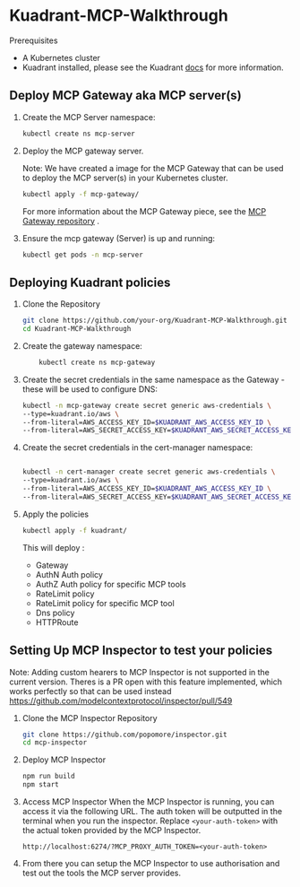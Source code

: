 # Kuadrant-MCP-Walkthrough
Prerequisites
- A Kubernetes cluster 
- Kuadrant installed, please see the Kuadrant [docs](https://docs.kuadrant.io/latest/install-helm/) for more information.

## Deploy MCP Gateway aka MCP server(s)

1. Create the MCP Server namespace:

    ```sh
    kubectl create ns mcp-server
    ```

1. Deploy the MCP gateway server.

    Note: We have created a image for the MCP Gateway that can be used to deploy the MCP server(s) in your Kubernetes cluster.

    ```sh
    kubectl apply -f mcp-gateway/
    ```
    For more information about the MCP Gateway piece, see the [MCP Gateway repository](https://github.com/david-martin/mcp-gateway-poc) .


1.  Ensure the mcp gateway (Server) is up and running:
    ```sh
    kubectl get pods -n mcp-server
    ```

## Deploying Kuadrant policies 

1. Clone the Repository
    ```sh
    git clone https://github.com/your-org/Kuadrant-MCP-Walkthrough.git
    cd Kuadrant-MCP-Walkthrough
    ```

 1. Create the gateway namespace:

    ```sh
        kubectl create ns mcp-gateway
    ```

1. Create the secret credentials in the same namespace as the Gateway - these will be used to configure DNS:

    ```sh
    kubectl -n mcp-gateway create secret generic aws-credentials \
    --type=kuadrant.io/aws \
    --from-literal=AWS_ACCESS_KEY_ID=$KUADRANT_AWS_ACCESS_KEY_ID \
    --from-literal=AWS_SECRET_ACCESS_KEY=$KUADRANT_AWS_SECRET_ACCESS_KEY
    ```

1. Create the secret credentials in the cert-manager namespace:

    ```sh

    kubectl -n cert-manager create secret generic aws-credentials \
    --type=kuadrant.io/aws \
    --from-literal=AWS_ACCESS_KEY_ID=$KUADRANT_AWS_ACCESS_KEY_ID \
    --from-literal=AWS_SECRET_ACCESS_KEY=$KUADRANT_AWS_SECRET_ACCESS_KEY
    ```   

1. Apply the policies
    ```sh
    kubectl apply -f kuadrant/
    ```
    This will deploy :
    * Gateway
    * AuthN Auth policy
    * AuthZ Auth policy for specific MCP tools
    * RateLimit policy
    * RateLimit policy for specific MCP tool
    * Dns policy
    * HTTPRoute
  

## Setting Up MCP Inspector to test your policies

Note: Adding custom hearers to MCP Inspector is not supported in the current version. Theres is a PR open with this feature implemented, which works perfectly so that can be used instead https://github.com/modelcontextprotocol/inspector/pull/549 


1. Clone the MCP Inspector Repository
    ```bash
    git clone https://github.com/popomore/inspector.git
    cd mcp-inspector
    ```

1. Deploy MCP Inspector
    ```bash
    npm run build
    npm start
    ```

1. Access MCP Inspector
When the MCP Inspector is running, you can access it via the following URL. The auth token will be outputted in the terminal when you run the inspector. Replace `<your-auth-token>` with the actual token provided by the MCP Inspector.
    ```
    http://localhost:6274/?MCP_PROXY_AUTH_TOKEN=<your-auth-token>
    ```
1. From there you can setup the MCP Inspector to use authorisation and test out the tools the MCP server provides.

